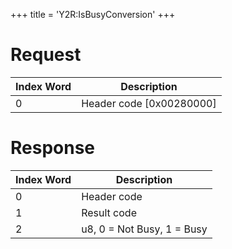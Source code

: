 +++
title = 'Y2R:IsBusyConversion'
+++

# Request

| Index Word | Description                |
|------------|----------------------------|
| 0          | Header code \[0x00280000\] |

# Response

| Index Word | Description                |
|------------|----------------------------|
| 0          | Header code                |
| 1          | Result code                |
| 2          | u8, 0 = Not Busy, 1 = Busy |
